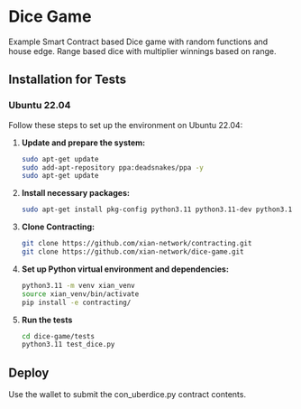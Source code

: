 # Dice Game

Example Smart Contract based Dice game with random functions and house edge. Range based dice with multiplier winnings based on range.

## Installation for Tests

### Ubuntu 22.04

Follow these steps to set up the environment on Ubuntu 22.04:

1. **Update and prepare the system:**

   ```bash
   sudo apt-get update
   sudo add-apt-repository ppa:deadsnakes/ppa -y
   sudo apt-get update
   ```

2. **Install necessary packages:**

   ```bash
   sudo apt-get install pkg-config python3.11 python3.11-dev python3.11-venv libhdf5-dev build-essential
   ```

3. **Clone Contracting:**

   ```bash
   git clone https://github.com/xian-network/contracting.git
   git clone https://github.com/xian-network/dice-game.git
   ```

4. **Set up Python virtual environment and dependencies:**

   ```bash
   python3.11 -m venv xian_venv
   source xian_venv/bin/activate
   pip install -e contracting/
   ```

5. **Run the tests**

   ```bash
   cd dice-game/tests
   python3.11 test_dice.py
   ```

## Deploy

Use the wallet to submit the con_uberdice.py contract contents.
